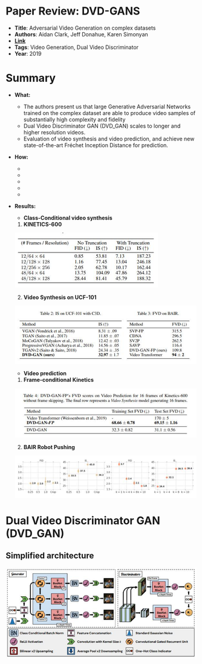 # Paper Review:  DVD-GANS

* **Title**: Adversarial Video Generation on complex datasets
* **Authors**: Aidan Clark, Jeff Donahue, Karen Simonyan
* **[Link](https://arxiv.org/pdf/1907.06571.pdf)**
* **Tags**: Video Generation, Dual Video Discriminator
* **Year**: 2019

# Summary

* **What:**

  * The authors present us that large Generative Adversarial Networks trained on the complex dataset are able to produce video samples of substantially high complexity and fidelity
  * Dual Video Discriminator GAN (DVD_GAN) scales to longer and higher resolution videos.
  * Evaluation of video synthesis and video prediction, and achieve new state-of-the-art Fréchet Inception Distance for prediction.
  
* **How:**

  *
  * 
  * 
  *
  * 
  
* **Results:**

  * **Class-Conditional video synthesis**
 
   1. **KINETICS-600**
 
     ![KINETICS_Results](assets/res_kinetics.jpg?raw=true "KINETICS Results")
     
   2. **Video Synthesis on UCF-101**
     
     ![UCF-101_Results](assets/res_ucf101.jpg?raw=true "UCF-101 Results")

  * **Video prediction**
  
   1. **Frame-conditional Kinetics**
   
     ![Frame-conditional_Kinetics_Results](assets/res_fcKinetics.jpg?raw=true "Frame-conditional Kinetics Results")
   
   2. **BAIR Robot Pushing**
   
     ![BAIR_Results](assets/res_BAIR.jpg?raw=true "BAIR Robot Pushing Results")

# Dual Video Discriminator GAN (DVD_GAN)
## Simplified architecture
![Architecture](assets/architecture.jpg?raw=true "DVD GAN")
